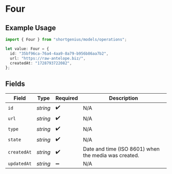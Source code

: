 # Four

## Example Usage

```typescript
import { Four } from "shortgenius/models/operations";

let value: Four = {
  id: "35bf96ca-76a4-4aa9-8a79-b956b86aa7b2",
  url: "https://raw-antelope.biz/",
  createdAt: "1728793722082",
};
```

## Fields

| Field                                                | Type                                                 | Required                                             | Description                                          |
| ---------------------------------------------------- | ---------------------------------------------------- | ---------------------------------------------------- | ---------------------------------------------------- |
| `id`                                                 | *string*                                             | :heavy_check_mark:                                   | N/A                                                  |
| `url`                                                | *string*                                             | :heavy_check_mark:                                   | N/A                                                  |
| `type`                                               | *string*                                             | :heavy_check_mark:                                   | N/A                                                  |
| `state`                                              | *string*                                             | :heavy_check_mark:                                   | N/A                                                  |
| `createdAt`                                          | *string*                                             | :heavy_check_mark:                                   | Date and time (ISO 8601) when the media was created. |
| `updatedAt`                                          | *string*                                             | :heavy_minus_sign:                                   | N/A                                                  |